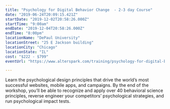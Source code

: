```yaml
---
title: "Psychology for Digital Behavior Change  - 2-3 day Course"
date: "2019-06-24T20:09:15.421Z"
startDate: "2019-12-02T20:58:26.000Z"
startTime: "9:00am"
endDate: "2019-12-04T20:58:26.000Z"
endTime: "8:00pm"
locationName: "DePaul University"
locationStreet: "25 E Jackson building"
locationCity: "Chicago"
locationState: "IL"
cost: "$222 - $799"
eventUrl: "https://www.alterspark.com/training/psychology-for-digital-behavior-change"

---
```


Learn the psychological design principles that drive the world’s most successful websites, mobile apps, and campaigns. By the end of the workshop, you’ll be able to recognize and apply over 40 behavioral science principles, reverse engineer your competitors’ psychological strategies, and run psychological impact tests.

